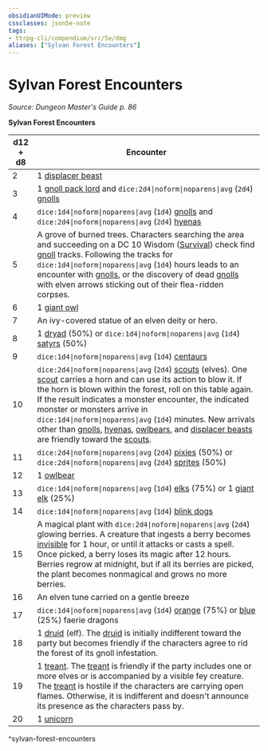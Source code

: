 ```yaml
---
obsidianUIMode: preview
cssclasses: json5e-note
tags:
- ttrpg-cli/compendium/src/5e/dmg
aliases: ["Sylvan Forest Encounters"]
---
```

# Sylvan Forest Encounters
*Source: Dungeon Master's Guide p. 86* 

**Sylvan Forest Encounters**

| d12 + d8 | Encounter |
|----------|-----------|
| 2 | 1 [displacer beast](3-Mechanics/CLI/bestiary/monstrosity/displacer-beast.md) |
| 3 | 1 [gnoll pack lord](3-Mechanics/CLI/bestiary/humanoid/gnoll-pack-lord.md) and `dice:2d4\|noform\|noparens\|avg` (`2d4`) [gnolls](3-Mechanics/CLI/bestiary/humanoid/gnoll.md) |
| 4 | `dice:1d4\|noform\|noparens\|avg` (`1d4`) [gnolls](3-Mechanics/CLI/bestiary/humanoid/gnoll.md) and `dice:2d4\|noform\|noparens\|avg` (`2d4`) [hyenas](3-Mechanics/CLI/bestiary/beast/hyena.md) |
| 5 | A grove of burned trees. Characters searching the area and succeeding on a DC 10 Wisdom ([Survival](3-Mechanics/CLI/rules/skills.md#Survival)) check find [gnoll](3-Mechanics/CLI/bestiary/humanoid/gnoll.md) tracks. Following the tracks for `dice:1d4\|noform\|noparens\|avg` (`1d4`) hours leads to an encounter with [gnolls](3-Mechanics/CLI/bestiary/humanoid/gnoll.md), or the discovery of dead [gnolls](3-Mechanics/CLI/bestiary/humanoid/gnoll.md) with elven arrows sticking out of their flea-ridden corpses. |
| 6 | 1 [giant owl](3-Mechanics/CLI/bestiary/beast/giant-owl.md) |
| 7 | An ivy-covered statue of an elven deity or hero. |
| 8 | 1 [dryad](3-Mechanics/CLI/bestiary/fey/dryad.md) (50%) or `dice:1d4\|noform\|noparens\|avg` (`1d4`) [satyrs](3-Mechanics/CLI/bestiary/fey/satyr.md) (50%) |
| 9 | `dice:1d4\|noform\|noparens\|avg` (`1d4`) [centaurs](3-Mechanics/CLI/bestiary/monstrosity/centaur.md) |
| 10 | `dice:2d4\|noform\|noparens\|avg` (`2d4`) [scouts](3-Mechanics/CLI/bestiary/humanoid/scout.md) (elves). One [scout](3-Mechanics/CLI/bestiary/humanoid/scout.md) carries a horn and can use its action to blow it. If the horn is blown within the forest, roll on this table again. If the result indicates a monster encounter, the indicated monster or monsters arrive in `dice:1d4\|noform\|noparens\|avg` (`1d4`) minutes. New arrivals other than [gnolls](3-Mechanics/CLI/bestiary/humanoid/gnoll.md), [hyenas](3-Mechanics/CLI/bestiary/beast/hyena.md), [owlbears](3-Mechanics/CLI/bestiary/monstrosity/owlbear.md), and [displacer beasts](3-Mechanics/CLI/bestiary/monstrosity/displacer-beast.md) are friendly toward the [scouts](3-Mechanics/CLI/bestiary/humanoid/scout.md). |
| 11 | `dice:2d4\|noform\|noparens\|avg` (`2d4`) [pixies](3-Mechanics/CLI/bestiary/fey/pixie.md) (50%) or `dice:2d4\|noform\|noparens\|avg` (`2d4`) [sprites](3-Mechanics/CLI/bestiary/fey/sprite.md) (50%) |
| 12 | 1 [owlbear](3-Mechanics/CLI/bestiary/monstrosity/owlbear.md) |
| 13 | `dice:1d4\|noform\|noparens\|avg` (`1d4`) [elks](3-Mechanics/CLI/bestiary/beast/elk.md) (75%) or 1 [giant elk](3-Mechanics/CLI/bestiary/beast/giant-elk.md) (25%) |
| 14 | `dice:1d4\|noform\|noparens\|avg` (`1d4`) [blink dogs](3-Mechanics/CLI/bestiary/fey/blink-dog.md) |
| 15 | A magical plant with `dice:2d4\|noform\|noparens\|avg` (`2d4`) glowing berries. A creature that ingests a berry becomes [invisible](3-Mechanics/CLI/rules/conditions.md#Invisible) for 1 hour, or until it attacks or casts a spell. Once picked, a berry loses its magic after 12 hours. Berries regrow at midnight, but if all its berries are picked, the plant becomes nonmagical and grows no more berries. |
| 16 | An elven tune carried on a gentle breeze |
| 17 | `dice:1d4\|noform\|noparens\|avg` (`1d4`) [orange](3-Mechanics/CLI/bestiary/dragon/faerie-dragon-orange.md) (75%) or [blue](3-Mechanics/CLI/bestiary/dragon/faerie-dragon-blue.md) (25%) faerie dragons |
| 18 | 1 [druid](3-Mechanics/CLI/bestiary/humanoid/druid.md) (elf). The [druid](3-Mechanics/CLI/bestiary/humanoid/druid.md) is initially indifferent toward the party but becomes friendly if the characters agree to rid the forest of its gnoll infestation. |
| 19 | 1 [treant](3-Mechanics/CLI/bestiary/plant/treant.md). The [treant](3-Mechanics/CLI/bestiary/plant/treant.md) is friendly if the party includes one or more elves or is accompanied by a visible fey creature. The [treant](3-Mechanics/CLI/bestiary/plant/treant.md) is hostile if the characters are carrying open flames. Otherwise, it is indifferent and doesn't announce its presence as the characters pass by. |
| 20 | 1 [unicorn](3-Mechanics/CLI/bestiary/celestial/unicorn.md) |
^sylvan-forest-encounters